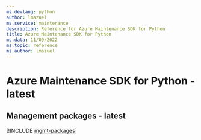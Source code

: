 ```yaml
---
ms.devlang: python
author: lmazuel
ms.service: maintenance
description: Reference for Azure Maintenance SDK for Python
title: Azure Maintenance SDK for Python
ms.data: 11/09/2022
ms.topic: reference
ms.author: lmazuel
---
```

# Azure Maintenance SDK for Python - latest

## Management packages - latest
[!INCLUDE [mgmt-packages](maintenance-mgmt-index.md)]